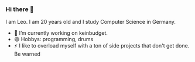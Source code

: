 ### Hi there 👋

<!--[![shields.io](https://img.shields.io/badge/in%20love%20with-laura-critical)](https://github.com/xcodecat)-->

I am Leo. I am 20 years old and I study Computer Science in Germany. 

- 🔭 I’m currently working on keinbudget.
- 😄 Hobbys: programming, drums
- ⚡ I like to overload myself with a ton of side projects that don't get done. Be warned

